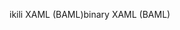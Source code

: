 <span data-ttu-id="4a252-101">ikili XAML (BAML)</span><span class="sxs-lookup"><span data-stu-id="4a252-101">binary XAML (BAML)</span></span>